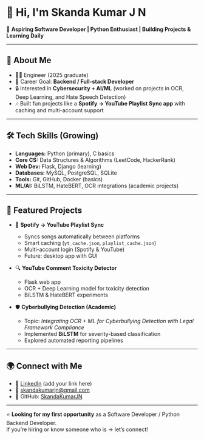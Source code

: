 <!--
## Hi there 👋

<!--
**Skandakumarjn/Skandakumarjn** is a ✨ _special_ ✨ repository because its `README.md` (this file) appears on your GitHub profile.

Here are some ideas to get you started:

- 🔭 I’m currently working on ...
- 🌱 I’m currently learning ...
- 👯 I’m looking to collaborate on ...
- 🤔 I’m looking for help with ...
- 💬 Ask me about ...
- 📫 How to reach me: ...
- 😄 Pronouns: ...
- ⚡ Fun fact: ...
-->
# 👋 Hi, I'm Skanda Kumar J N  

🎯 **Aspiring Software Developer | Python Enthusiast | Building Projects & Learning Daily**  

---

## 🚀 About Me
- 🧑‍🎓 Engineer (2025 graduate)    
- 🎯 Career Goal: **Backend / Full-stack Developer**  
- 🔒 Interested in **Cybersecurity + AI/ML** (worked on projects in OCR, Deep Learning, and Hate Speech Detection)  
- 🎶 Built fun projects like a **Spotify → YouTube Playlist Sync app** with caching and multi-account support   

---

## 🛠️ Tech Skills (Growing)
- **Languages:** Python (primary), C basics  
- **Core CS:** Data Structures & Algorithms (LeetCode, HackerRank)  
- **Web Dev:** Flask, Django (learning)  
- **Databases:** MySQL, PostgreSQL, SQLite  
- **Tools:** Git, GitHub, Docker (basics)  
- **ML/AI:** BiLSTM, HateBERT, OCR integrations (academic projects)  

---

## 📂 Featured Projects
- 🎵 **Spotify → YouTube Playlist Sync**  
  - Syncs songs automatically between platforms  
  - Smart caching (`yt_cache.json`, `playlist_cache.json`)  
  - Multi-account login (Spotify & YouTube)  
  - Future: desktop app with GUI  

- 🔍 **YouTube Comment Toxicity Detector**  
  - Flask web app  
  - OCR + Deep Learning model for toxicity detection  
  - BiLSTM & HateBERT experiments  

- 🛡️ **Cyberbullying Detection (Academic)**  
  - Topic: *Integrating OCR + ML for Cyberbullying Detection with Legal Framework Compliance*  
  - Implemented **BiLSTM** for severity-based classification  
  - Explored automated reporting pipelines  

---

## 🌍 Connect with Me
- 💼 [LinkedIn]([https://linkedin.com/](https://www.linkedin.com/in/skanda-kumar-j-n-010a48247/)) (add your link here)  
- 📧 skandakumarjn@gmail.com
- 🐙 GitHub: [SkandaKumarJN]([https://github.com/](https://github.com/Skandakumarjn))  

---

⭐ **Looking for my first opportunity** as a Software Developer / Python Backend Developer.  
If you’re hiring or know someone who is → let’s connect!
